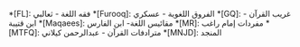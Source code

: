 *[FL]: فقه اللغة - ثعالبي
*[Furooq]: الفروق اللغوية - عسكري
*[GQ]: غريب القرآن - ابن قتيبة
*[Maqaees]: مقائيس اللغة- ابن الفارس
*[MR]: مفردات إمام راغب
*[MTFQ]: مترادفات القرآن - عبدالرحمن كيلاني
*[MNJD]: المنجد